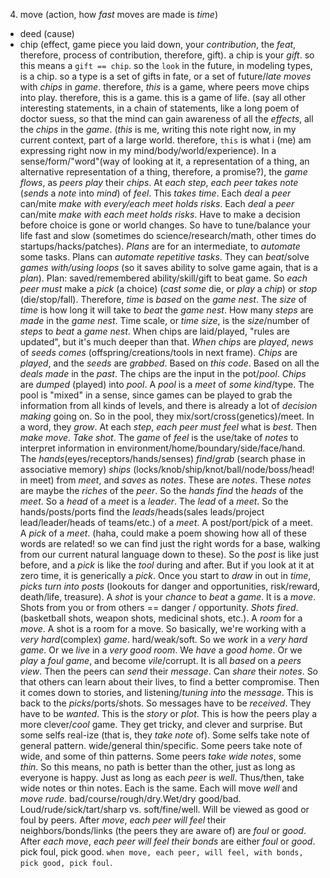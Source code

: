 4. move (action, how _fast_ moves are made is _time_)
  + deed (cause)
  + chip (effect, game piece you laid down, your _contribution_, the _feat_, therefore, process of contribution, therefore, gift). a chip is your _gift_. so this means a `gift == chip`. so the `look` in the future, in modeling types, is a chip. so a type is a set of gifts in fate, or a set of future/_late moves_ with _chips_ in _game_. therefore, _this_ is a game, where peers move chips into play. therefore, this is a game. this is a game of life. (say all other interesting statements, in a chain of statements, like a long poem of doctor suess, so that the mind can gain awareness of all the _effects_, all the _chips_ in the _game_. (_this_ is me, writing this note right now, in my current context, part of a large world. therefore, `this` is what i (me) am expressing right now in my mind/body/world/experience). In a sense/form/"word"(way of looking at it, a representation of a thing, an alternative representation of a thing, therefore, a promise?), the _game_ _flows_, as _peers_ _play_ their _chips_. At _each_ _step_, _each_ _peer_ _takes_ _note_ (_sends_ a _note_ into _mind_) of _feel_. This _takes_ _time_. Each _deal_ a _peer_ can/mite _make_ _with_ _every/each_ _meet_ _holds_ _risks_. Each _deal_ a _peer_ can/mite _make_ _with_ _each_ _meet_ _holds_ _risks_. Have to make a decision before choice is gone or world changes. So have to tune/balance your life fast and slow (sometimes do science/research/math, other times do startups/hacks/patches). _Plans_ are for an intermediate, to _automate_ some tasks. Plans can _automate repetitive tasks_. They can _beat_/solve _games_ _with/using_ _loops_ (so it saves ability to solve game again, that is a _plan_). Plan: saved/remembered ability/skill/gift to beat game. So _each_ _peer_ _must_ make a _pick_ (a choice) (_cast_ _some_ die, or _play_ a _chip_) or _stop_ (die/stop/fall). Therefore, _time_ is _based_ on the _game nest_. The _size_ of _time_ is how long it will take to _beat_ the _game nest_. How many _steps_ are _made_ in the _game_ _nest_. Time scale, or _time_ _size_, is the _size_/number of _steps_ to _beat_ a _game_ _nest_. When chips are laid/played, "rules are updated", but it's much deeper than that. _When_ _chips_ are _played_, _news_ of _seeds_ _comes_ (offspring/creations/tools in next frame). _Chips_ are _played_, and the _seeds_ are _grabbed_. Based on _this_ _code_. Based on all the _deals_ _made_ in the _past_. The chips are the input in the pot/_pool_. _Chips_ are _dumped_ (played) into _pool_. A _pool_ is a _meet_ of _some_ _kind_/type. The pool is "mixed" in a sense, since games can be played to grab the information from all kinds of levels, and there is already a lot of _decision making_ going on. So in the pool, they mix/sort/cross(genetics)/meet. In a word, they _grow_. At each _step_, _each_ _peer_ _must_ _feel_ what is _best_. Then _make_ _move_. _Take_ _shot_. The _game_ of _feel_ is the use/take of _notes_ to interpret information in environment/home/boundary/side/face/hand. The _hands_(eyes/receptors/hands/senses) _find_/_grab_ (search phase in associative memory) _ships_ (locks/knob/ship/knot/ball/node/boss/head! in meet) from _meet_, and _saves_ as _notes_. These are _notes_. These _notes_ are maybe the _riches_ of the _peer_. So the _hands_ _find_ the _heads_ of the _meet_. So a _head_ of a _meet_ is a _leader_. The _lead_ of a _meet_. So the hands/posts/ports find the _leads_/heads(sales leads/project lead/leader/heads of teams/etc.) of a _meet_. A post/port/pick of a meet. A _pick_ of a _meet_. (haha, could make a poem showing how all of these words are related! so we can find just the right words for a base, walking from our current natural language down to these). So the _post_ is like just before, and a _pick_ is like the _tool_ during and after. But if you look at it at zero time, it is generically a _pick_. Once you start to _draw_ in out in _time_, _picks_ _turn_ _into_ _posts_ (lookouts for danger and opportunities, risk/reward, death/life, treasure). A _shot_ is your _chance_ to _beat_ a _game_. It is a _move_. Shots from you or from others == danger / opportunity. _Shots_ _fired_. (basketball shots, weapon shots, medicinal shots, etc.). A _room_ for a _move_. A shot is a room for a move. So basically, we're working with a _very_ _hard_(complex) _game_. hard/weak/soft. So we _work_ in a _very_ _hard_ _game_. Or we _live_ in a _very_ _good_ _room_. We _have_ a _good_ _home_. Or we _play_ a _foul_ _game_, and become _vile_/corrupt. It is all _based_ on a _peers_ _view_. Then the peers can _send_ their _message_. Can _share_ their _notes_. So that others can learn about their lives, to find a better compromise. Then it comes down to stories, and listening/_tuning_ _into_ the _message_. This is back to the _picks_/ports/shots. So messages have to be _received_. They have to be _wanted_. This is the _story_ or _plot_. This is how the peers play a more clever/_cool_ game. They get tricky, and clever and surprise. But some selfs real-ize (that is, they _take_ _note_ of). Some selfs take note of general pattern. wide/general thin/specific. Some peers take note of wide, and some of thin patterns. Some peers _take_ _wide_ _notes_, some _thin_. So this means, no path is better than the other, just as long as everyone is happy. Just as long as each _peer_ is _well_. Thus/then, take wide notes or thin notes. Each is the same. Each will move _well_ and _move_ _rude_. bad/course/rough/dry.Wet/dry good/bad. Loud/rude/sick/tart/sharp vs. soft/fine/well. Will be viewed as good or foul by peers. After _move_, _each_ _peer_ _will_ _feel_ their neighbors/bonds/links (the peers they are aware of) are _foul_ or _good_. After _each_ _move_, _each_ _peer_ _will_ _feel_ _their_ _bonds_ are either _foul_ or _good_. pick foul, pick good. `when move, each peer, will feel, with bonds, pick good, pick foul`.
